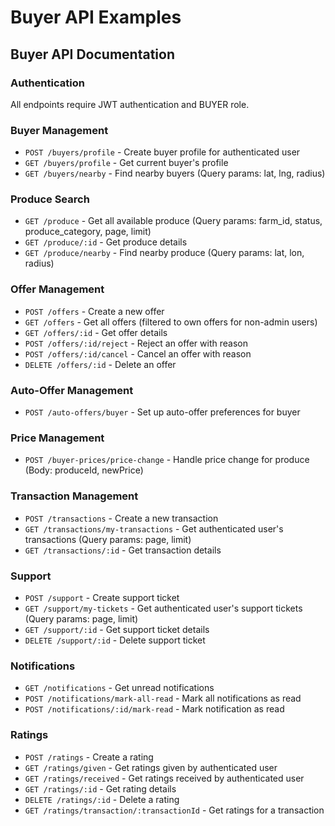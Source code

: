 # Buyer API Examples

## Buyer API Documentation

### Authentication
All endpoints require JWT authentication and BUYER role.

### Buyer Management
- `POST /buyers/profile` - Create buyer profile for authenticated user
- `GET /buyers/profile` - Get current buyer's profile
- `GET /buyers/nearby` - Find nearby buyers (Query params: lat, lng, radius)

### Produce Search
- `GET /produce` - Get all available produce (Query params: farm_id, status, produce_category, page, limit)
- `GET /produce/:id` - Get produce details
- `GET /produce/nearby` - Find nearby produce (Query params: lat, lon, radius)

### Offer Management
- `POST /offers` - Create a new offer
- `GET /offers` - Get all offers (filtered to own offers for non-admin users)
- `GET /offers/:id` - Get offer details
- `POST /offers/:id/reject` - Reject an offer with reason
- `POST /offers/:id/cancel` - Cancel an offer with reason
- `DELETE /offers/:id` - Delete an offer

### Auto-Offer Management
- `POST /auto-offers/buyer` - Set up auto-offer preferences for buyer

### Price Management
- `POST /buyer-prices/price-change` - Handle price change for produce (Body: produceId, newPrice)

### Transaction Management
- `POST /transactions` - Create a new transaction
- `GET /transactions/my-transactions` - Get authenticated user's transactions (Query params: page, limit)
- `GET /transactions/:id` - Get transaction details

### Support
- `POST /support` - Create support ticket
- `GET /support/my-tickets` - Get authenticated user's support tickets (Query params: page, limit)
- `GET /support/:id` - Get support ticket details
- `DELETE /support/:id` - Delete support ticket

### Notifications
- `GET /notifications` - Get unread notifications
- `POST /notifications/mark-all-read` - Mark all notifications as read
- `POST /notifications/:id/mark-read` - Mark notification as read

### Ratings
- `POST /ratings` - Create a rating
- `GET /ratings/given` - Get ratings given by authenticated user
- `GET /ratings/received` - Get ratings received by authenticated user
- `GET /ratings/:id` - Get rating details
- `DELETE /ratings/:id` - Delete a rating
- `GET /ratings/transaction/:transactionId` - Get ratings for a transaction